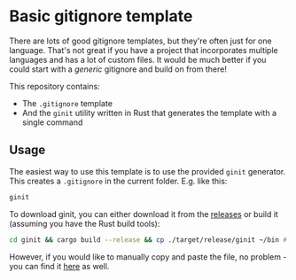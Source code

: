# Basic gitignore template

There are lots of good gitignore templates, but they're often just for one language. That's not great if you have a project that incorporates multiple languages and has a lot of custom files. It would be much better if you could start with a _generic_ gitignore and build on from there!

This repository contains:

- The `.gitignore` template
- And the `ginit` utility written in Rust that generates the template with a single command

## Usage

The easiest way to use this template is to use the provided `ginit` generator. This creates a `.gitignore` in the current folder. E.g. like this:

```bash
ginit
```

To download ginit, you can either download it from the [releases](https://github.com/Songtech-0912/basic-gitignore/releases/latest) or build it (assuming you have the Rust build tools):

```bash
cd ginit && cargo build --release && cp ./target/release/ginit ~/bin # or whatever location your global execs are in
```

However, if you would like to manually copy and paste the file, no problem - you can find it [here](./gitignore-template) as well.
